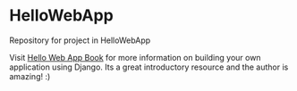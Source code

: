 # HelloWebApp
Repository for project in HelloWebApp

Visit [Hello Web App Book](https://hellowebbooks.com/tutorial/intro/) for more information 
on building your own application using Django. Its a great introductory resource and the author is amazing! :)

